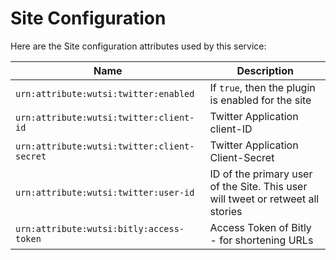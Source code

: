 # Site Configuration
Here are the Site configuration attributes used by this service:

| Name | Description |
|------|-------------|
| `urn:attribute:wutsi:twitter:enabled` | If `true`, then the plugin is enabled for the site |
| `urn:attribute:wutsi:twitter:client-id` | Twitter Application client-ID |
| `urn:attribute:wutsi:twitter:client-secret` | Twitter Application Client-Secret |
| `urn:attribute:wutsi:twitter:user-id` | ID of the primary user of the Site. This user will tweet or retweet all stories |
| `urn:attribute:wutsi:bitly:access-token` | Access Token of Bitly - for shortening URLs |



